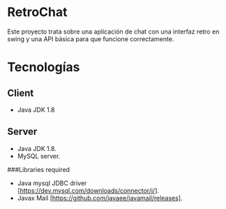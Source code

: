 # RetroChat

Este proyecto trata sobre una aplicación de chat con una interfaz retro en swing y una API básica para que funcione correctamente.

# Tecnologías

## Client
- Java JDK 1.8

## Server
- Java JDK 1.8.
- MySQL server.

###Libraries required
- Java mysql JDBC driver [https://dev.mysql.com/downloads/connector/j/].
- Javax Mail [https://github.com/javaee/javamail/releases].